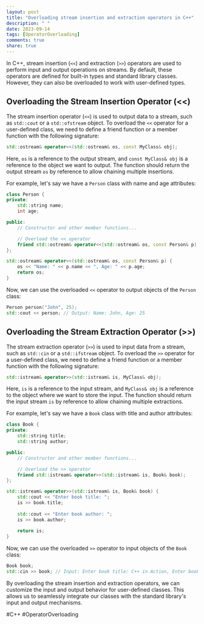 ```yaml
---
layout: post
title: "Overloading stream insertion and extraction operators in C++"
description: " "
date: 2023-09-14
tags: [OperatorOverloading]
comments: true
share: true
---
```


In C++, stream insertion (`<<`) and extraction (`>>`) operators are used to perform input and output operations on streams. By default, these operators are defined for built-in types and standard library classes. However, they can also be overloaded to work with user-defined types.

## Overloading the Stream Insertion Operator (<<)

The stream insertion operator (`<<`) is used to output data to a stream, such as `std::cout` or a `std::ofstream` object. To overload the `<<` operator for a user-defined class, we need to define a friend function or a member function with the following signature:

```cpp
std::ostream& operator<<(std::ostream& os, const MyClass& obj);
```

Here, `os` is a reference to the output stream, and `const MyClass& obj` is a reference to the object we want to output. The function should return the output stream `os` by reference to allow chaining multiple insertions.

For example, let's say we have a `Person` class with name and age attributes:

```cpp
class Person {
private:
    std::string name;
    int age;

public:
    // Constructor and other member functions...

    // Overload the << operator
    friend std::ostream& operator<<(std::ostream& os, const Person& p);
};

std::ostream& operator<<(std::ostream& os, const Person& p) {
    os << "Name: " << p.name << ", Age: " << p.age;
    return os;
}
```

Now, we can use the overloaded `<<` operator to output objects of the `Person` class:

```cpp
Person person("John", 25);
std::cout << person; // Output: Name: John, Age: 25
```

## Overloading the Stream Extraction Operator (>>)

The stream extraction operator (`>>`) is used to input data from a stream, such as `std::cin` or a `std::ifstream` object. To overload the `>>` operator for a user-defined class, we need to define a friend function or a member function with the following signature:

```cpp
std::istream& operator>>(std::istream& is, MyClass& obj);
```

Here, `is` is a reference to the input stream, and `MyClass& obj` is a reference to the object where we want to store the input. The function should return the input stream `is` by reference to allow chaining multiple extractions.

For example, let's say we have a `Book` class with title and author attributes:

```cpp
class Book {
private:
    std::string title;
    std::string author;

public:
    // Constructor and other member functions...

    // Overload the >> operator
    friend std::istream& operator>>(std::istream& is, Book& book);
};

std::istream& operator>>(std::istream& is, Book& book) {
    std::cout << "Enter book title: ";
    is >> book.title;
    
    std::cout << "Enter book author: ";
    is >> book.author;
    
    return is;
}
```

Now, we can use the overloaded `>>` operator to input objects of the `Book` class:

```cpp
Book book;
std::cin >> book; // Input: Enter book title: C++ in Action, Enter book author: Jane Smith
```

By overloading the stream insertion and extraction operators, we can customize the input and output behavior for user-defined classes. This allows us to seamlessly integrate our classes with the standard library's input and output mechanisms.

#C++ #OperatorOverloading